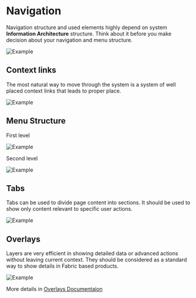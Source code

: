 # Navigation
Navigation structure and used elements highly depend on system **Information Architecture** structure. Think about it before you make decision about your navigation and menu structure.

![Example](/img/navigation1.svg)


## Context links
The most natural way to move through the system is a system of well placed context links that leads to proper place.

![Example](/img/navigation2.svg)


## Menu Structure
First level

![Example](/img/navigation3.png)

Second level

![Example](/img/navigation4.png)


## Tabs
Tabs can be used to divide page content into sections. It should be used to show only content relevant to specific user actions.

![Example](/img/navigation5.png)


## Overlays
Layers are very efficient in showing detailed data or advanced actions without leaving current context. They should be considered as a standard way to show details in Fabric based products.

![Example](/img/navigation6.png)

More details in [Overlays Documentaion](linkneeded)
